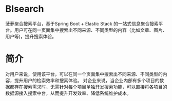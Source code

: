 # BIsearch
菠萝聚合搜索平台，基于Spring Boot + Elastic Stack 的一站式信息聚合搜索平台。用户可在同一页面集中搜索出不同来源、不同类型的内容（比如文章、图片、用户等)，提升搜索体验。

# 简介
对用户来说，使用该平台，可以在同一个页面集中搜索出不同来源、不同类型的内容，提升用户的检索效率和搜索体验。
对企业来说，当企业内部有多个项目的数据都存在搜索需求时，无需针对每个项目单独开发搜索功能，可以直接将各项目的数据源接入搜索中台，从而提升开发效率、降低系统维护成本。


